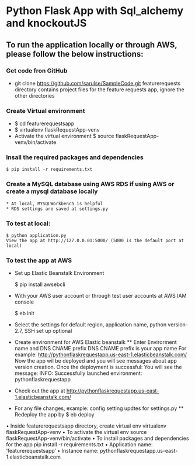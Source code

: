 # Python Flask App with Sql_alchemy and knockoutJS

## To run the application locally or through AWS, please follow the below instructions:

### Get code fron GitHub
*   git clone https://github.com/sarulse/SampleCode.git
	featurerequests directory contains project files for the feature requests app, ignore the other directories
### Create Virtual environment
*   $ cd featurerequestsapp
*	$ virtualenv flaskRequestApp-venv 
*   Activate the virtual environment
	$ source flaskRequestApp-venv/bin/activate
### Insall the required packages and dependencies
	$ pip install -r requirements.txt
### Create a MySQL database using AWS RDS if using AWS or create a mysql database locally
	* At local, MYSQLWorkbench is helpful
	* RDS settings are saved at settings.py
### To test at local: 	
	$ python application.py
	View the app at http://127.0.0.01:5000/ (5000 is the default port at local)
    
    
### To test the app at AWS
* Set up Elastic Beanstalk Environment

	$ pip install awsebcli
* With your AWS user account or through test user accounts at AWS IAM console

	$ eb init
* Select the settings for default region, application name, python version-2.7, SSH set up optional
* Create environment for AWS Elastic beanstalk
** Enter Envirorment name and DNS CNAME prefix
	DNS CNAME prefix is your app name For example: http://pythonflaskrequestapp.us-east-1.elasticbeanstalk.com/
	Now the app wil be deployed and you will see messages about app version creation. Once the deployment is successful:
	You will see the message: INFO: Successfully launched environment: pythonflaskrequestapp
* Check out the app at http://pythonflaskrequestapp.us-east-1.elasticbeanstalk.com/
* For any file changes, example: config setting updtes for settings.py
    ** Redeploy the app by
    	    $ eb deploy
	
	  

	
	
	
	
	



•	Inside featurerequestsapp directory, create virtual env
	virtualenv flaskRequestApp-venv 
•	To activate the virtual env
source flaskRequestApp-venv/bin/activate
•	To install packages and dependencies for the app
pip install -r requirements.txt
•	Application name: ‘featurerequestsapp’
•	Instance name: pythonflaskrequestapp.us-east-1.elasticbeanstalk.com

